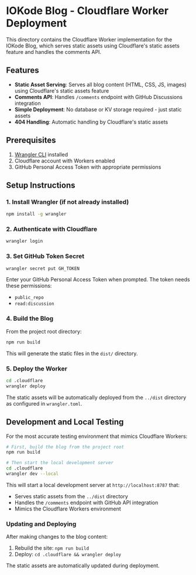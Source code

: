 # IOKode Blog - Cloudflare Worker Deployment

This directory contains the Cloudflare Worker implementation for the IOKode Blog, which serves static assets using
Cloudflare's static assets feature and handles the comments API.

## Features

- **Static Asset Serving**: Serves all blog content (HTML, CSS, JS, images) using Cloudflare's static assets feature
- **Comments API**: Handles `/comments` endpoint with GitHub Discussions integration
- **Simple Deployment**: No database or KV storage required - just static assets
- **404 Handling**: Automatic handling by Cloudflare's static assets

## Prerequisites

1. [Wrangler CLI](https://developers.cloudflare.com/workers/wrangler/install-and-update/) installed
2. Cloudflare account with Workers enabled
3. GitHub Personal Access Token with appropriate permissions

## Setup Instructions

### 1. Install Wrangler (if not already installed)

```bash
npm install -g wrangler
```

### 2. Authenticate with Cloudflare

```bash
wrangler login
```

### 3. Set GitHub Token Secret

```bash
wrangler secret put GH_TOKEN
```

Enter your GitHub Personal Access Token when prompted. The token needs these permissions:
- `public_repo`
- `read:discussion`

### 4. Build the Blog

From the project root directory:

```bash
npm run build
```

This will generate the static files in the `dist/` directory.

### 5. Deploy the Worker

```bash
cd .cloudflare
wrangler deploy
```

The static assets will be automatically deployed from the `../dist` directory as configured in `wrangler.toml`.

## Development and Local Testing

For the most accurate testing environment that mimics Cloudflare Workers:

```bash
# First, build the blog from the project root
npm run build

# Then start the local development server
cd .cloudflare
wrangler dev --local
```

This will start a local development server at `http://localhost:8787` that:
- Serves static assets from the `../dist` directory
- Handles the `/comments` endpoint with GitHub API integration
- Mimics the Cloudflare Workers environment

### Updating and Deploying

After making changes to the blog content:

1. Rebuild the site: `npm run build`
2. Deploy: `cd .cloudflare && wrangler deploy`

The static assets are automatically updated during deployment.
